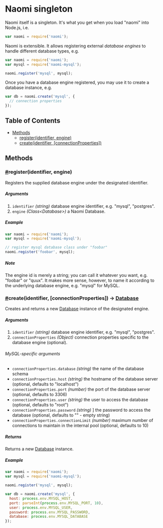 # Naomi singleton

Naomi itself is a singleton. It's what you get when you load "naomi" into Node.js, i.e.

```javascript
var naomi = require('naomi');
```
Naomi is extensible. It allows registering external _database engines_ to handle different database types, e.g.

```javascript
var naomi = require('naomi');
var mysql = require('naomi-mysql');

naomi.register('mysql', mysql);
```
Once you have a database engine registered, you may use it to create a database instance, e.g.

```javascript
var db = naomi.create('mysql', {
  // connection properties
});
```

## Table of Contents

* [Methods](#methods)
  * [register(identifier, engine)](#register)
  * [create(identifier, [connectionProperties])](#create)

## Methods

### <a name="register" href="register">#</a>register(identifier, engine)

Registers the supplied database engine under the designated identifier.

##### Arguments

1. `identifier` _(string)_ database engine identifier, e.g. "mysql", "postgres".
2. `engine` _(Class\<Database\>)_ a Naomi Database.

##### Example

```javascript
var naomi = require('naomi');
var mysql = require('naomi-mysql');

// register mysql database class under "foobar"
naomi.register('foobar', mysql);
```

##### Note

The engine id is merely a string; you can call it whatever you want, e.g. "foobar" or "quux". It makes more sense, however, to name it according to the underlying database engine, e.g. "mysql" for MySQL.

### <a name="create" href="create">#</a>create(identifier, [connectionProperties]) -> [Database](database.md)

Creates and returns a new [Database](database.md) instance of the designated engine.

##### Arguments

1. `identifier` _(string)_ database engine identifier, e.g. "mysql", "postgres".
2. `connectionProperties` _(Object)_ connection properties specific to the database engine (optional).

###### MySQL-specific arguments

* `connectionProperties.database` _(string)_ the name of the database schema
* `connectionProperties.host` _(string)_ the hostname of the database server (optional, defaults to "localhost")
* `connectionProperties.port` _(number)_ the port of the database server (optional, defaults to 3306)
* `connectionProperties.user` _(string)_ the user to access the database (optional, defaults to "root")
* `connectionProperties.password` _(string)_ ] the password to access the database (optional, defaults to "" - empty string)
* `connectionProperties.connectionLimit` _(number)_ maximum number of connections to maintain in the internal pool (optional, defaults to 10)

##### Returns

Returns a new [Database](database.md) instance.

##### Example

```javascript
var naomi = require('naomi');
var mysql = require('naomi-mysql');

naomi.register('mysql', mysql);

var db = naomi.create('mysql', {
  host: process.env.MYSQL_HOST,
  port: parseInt(process.env.MYSQL_PORT, 10),
  user: process.env.MYSQL_USER,
  password: process.env.MYSQL_PASSWORD,
  database: process.env.MYSQL_DATABASE
});
```
